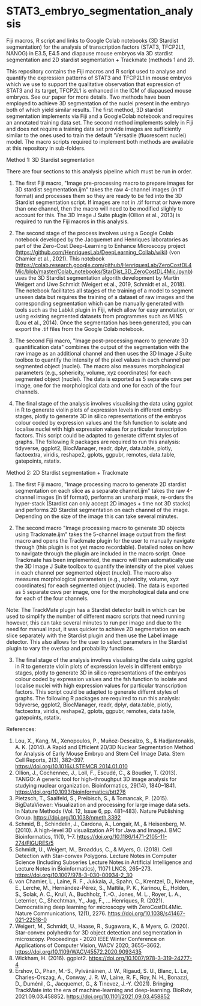 # STAT3_embryo_segmentation_analysis

Fiji macros, R script and links to Google Colab notebooks (3D Stardist segmentation) for the analysis of transcription factors (STAT3, TFCP2L1, NANOG) in E3.5, E4.5 and diapause mouse embryos via 3D stardist segmentation and 2D stardist segmentation + Trackmate (methods 1 and 2). 

This repository contains the Fiji macros and R script used to analyse and quantify the expression patterns of STAT3 and TFCP2L1 in mouse embryos which we use to support the qualitative observation that expression of STAT3 and its target, TFCP2L1 is enhanced in the ICM of diapaused mouse embryos. See our paper for more details. Two methods have been employed to achieve 3D segmentation of the nuclei present in the embryo both of which yield similar results. The first method, 3D stardist segmentation implements via Fiji and a GoogleColab notebook and requires an annotated training data set. The second method implements solely in Fiji and does not require a training data set provide images are sufficiently similar to the ones used to train the default 'Versatile (fluorescent nuclei) model. The macro scripts required to implement both methods are available at this repository in sub-folders. 


Method 1: 3D Stardist segmentation

There are four sections to this analysis pipeline which must be run in order. 

1. The first Fiji macro, "Image pre-processing macro to prepare images for 3D stardist segmentation.ijm" takes the raw 4-channel images (in tif format) and processes them so they are ready to be fed into the 3D Stardist segmentation script. If images are not in .tif format or have more than one channel, then the macro will need to be modified slighly to account for this. The 3D Image J Suite plugin (Ollion et al., 2013) is required to run the Fiji macros in this analysis. 

2. The second stage of the process involves using a Google Colab notebook developed by the Jacquemet and Henriques laboratories as part of the Zero-Cost Deep-Learning to Enhance Microscopy project (https://github.com/HenriquesLab/DeepLearning_Collab/wiki) (von Chamier et al., 2021). This notebook (https://colab.research.google.com/github/HenriquesLab/ZeroCostDL4Mic/blob/master/Colab_notebooks/StarDist_3D_ZeroCostDL4Mic.ipynb) uses the 3D Stardist segmentation algorith development by Martin Weigert and Uwe Schmidt (Weigert et al., 2019, Schmidt et al., 2018). The notebook facilitates all stages of the training of a model to segment unseen data but requires the training of a dataset of raw images and the corresponding segmentation which can be manually generated with tools such as the Labkit plugin in Fiji, which allow for easy annotation, or using existing segmented datasets from programmes such as MINS (Lou et al., 2014). Once the segmentation has been generated, you can export the .tif files from the Google Colab notebook. 

3. The second Fiji macro, "Image post-processing macro to generate 3D quantification data" combines the output of the segmentation with the raw image as an additional channel and then uses the 3D Image J Suite toolbox to quantify the intensity of the pixel values in each channel per segmented object (nuclei). The macro also measures morphological parameters (e.g., sphericity, volume, xyz coordinates) for each segmented object (nuclei). The data is exported as 5 separate csvs per image, one for the morphological data and one for each of the four channels.

4. The final stage of the analysis involves visualising the data using ggplot in R to generate violin plots of expression levels in different embryo stages, plotly to generate 3D in silico representations of the embryos colour coded by expression values and the fsh function to isolate and localise nuclei with high expression values for particular transcription factors. This script could be adapted to generate differnt styles of graphs. The following R packages are required to run this analysis: tidyverse, ggplot2, BiocManager, readr, dplyr, data.table, plotly, factoextra, viridis, reshape2, gplots, ggpubr, remotes, data.table, gatepoints, rstatix. 



Method 2: 2D Stardist segmentation + Trackmate
1. The first Fiji macro, "Image processing macro to generate 2D stardist segmentation on each slice as a separate channel.ijm" takes the raw 4-channel images (in tif format), performs an unsharp mask, re-orders the hyper-stack (Stardist can only accept 2D images + time not 3D stacks) and performs 2D Stardist segmentation on each channel of the image. Depending on the size of the image this can take several minutes. 

2. The second macro "Image processing macro to generate 3D objects using Trackmate.ijm" takes the 5-channel image output from the first macro and opens the Trackmate plugin for the user to manually navigate through (this plugin is not yet macro recordable). Detailed notes on how to navigate through the plugin are included in the macro script. Once Trackmate has been implemented, the macro will then automatically use the 3D Image J Suite toolbox to quantify the intensity of the pixel values in each channel per segmented object (nuclei). The macro also measures morphological parameters (e.g., sphericity, volume, xyz coordinates) for each segmented object (nuclei). The data is exported as 5 separate csvs per image, one for the morphological data and one for each of the four channels.

Note: The TrackMate plugin has a Stardist detector built in which can be used to simplify the number of different macro scripts that need running however, this can take several minutes to run per image and due to the need for manual input, it was quicker to achieve 2D segmentation on each slice separately with the Stardist plugin and then use the Label image detector. This also allows for the user to select parameters in the Stardist plugin to vary the overlap and probability functions. 

3. The final stage of the analysis involves visualising the data using ggplot in R to generate violin plots of expression levels in different embryo stages, plotly to generate 3D in silico representations of the embryos colour coded by expression values and the fsh function to isolate and localise nuclei with high expression values for particular transcription factors. This script could be adapted to generate differnt styles of graphs. The following R packages are required to run this analysis: tidyverse, ggplot2, BiocManager, readr, dplyr, data.table, plotly, factoextra, viridis, reshape2, gplots, ggpubr, remotes, data.table, gatepoints, rstatix. 

References:
1. Lou, X., Kang, M., Xenopoulos, P., Muñoz-Descalzo, S., & Hadjantonakis, A. K. (2014). A Rapid and Efficient 2D/3D Nuclear Segmentation Method for Analysis of Early Mouse Embryo and Stem Cell Image Data. Stem Cell Reports, 2(3), 382–397. https://doi.org/10.1016/J.STEMCR.2014.01.010
2. Ollion, J., Cochennec, J., Loll, F., Escudé, C., & Boudier, T. (2013). TANGO: A generic tool for high-throughput 3D image analysis for studying nuclear organization. Bioinformatics, 29(14), 1840–1841. https://doi.org/10.1093/bioinformatics/btt276
3. Pietzsch, T., Saalfeld, S., Preibisch, S., & Tomancak, P. (2015). BigDataViewer: Visualization and processing for large image data sets. In Nature Methods (Vol. 12, Issue 6, pp. 481–483). Nature Publishing Group. https://doi.org/10.1038/nmeth.3392
4. Schmid, B., Schindelin, J., Cardona, A., Longair, M., & Heisenberg, M. (2010). A high-level 3D visualization API for Java and ImageJ. BMC Bioinformatics, 11(1), 1–7. https://doi.org/10.1186/1471-2105-11-274/FIGURES/5
5. Schmidt, U., Weigert, M., Broaddus, C., & Myers, G. (2018). Cell Detection with Star-convex Polygons. Lecture Notes in Computer Science (Including Subseries Lecture Notes in Artificial Intelligence and Lecture Notes in Bioinformatics), 11071 LNCS, 265–273. https://doi.org/10.1007/978-3-030-00934-2_30
6. von Chamier, L., Laine, R. F., Jukkala, J., Spahn, C., Krentzel, D., Nehme, E., Lerche, M., Hernández-Pérez, S., Mattila, P. K., Karinou, E., Holden, S., Solak, A. C., Krull, A., Buchholz, T.-O., Jones, M. L., Royer, L. A., Leterrier, C., Shechtman, Y., Jug, F., … Henriques, R. (2021). Democratising deep learning for microscopy with ZeroCostDL4Mic. Nature Communications, 12(1), 2276. https://doi.org/10.1038/s41467-021-22518-0
7. Weigert, M., Schmidt, U., Haase, R., Sugawara, K., & Myers, G. (2020). Star-convex polyhedra for 3D object detection and segmentation in microscopy. Proceedings - 2020 IEEE Winter Conference on Applications of Computer Vision, WACV 2020, 3655–3662. https://doi.org/10.1109/WACV45572.2020.9093435
8. Wickham, H. (2016). ggplot2. https://doi.org/10.1007/978-3-319-24277-4
9. Ershov, D., Phan, M.-S., Pylvänäinen, J. W., Rigaud, S. U., Blanc, L. Le, Charles-Orszag, A., Conway, J. R. W., Laine, R. F., Roy, N. H., Bonazzi, D., Duménil, G., Jacquemet, G., & Tinevez, J.-Y. (2021). Bringing TrackMate into the era of machine-learning and deep-learning. BioRxiv, 2021.09.03.458852. https://doi.org/10.1101/2021.09.03.458852

